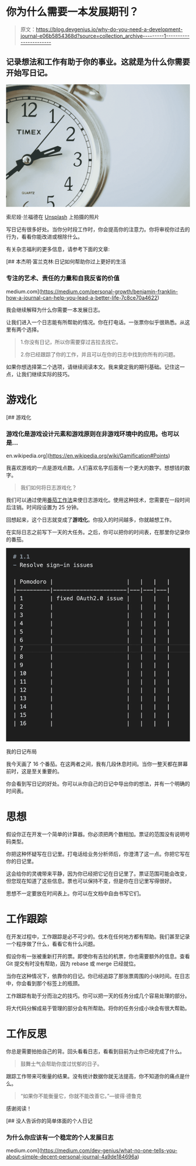 # 你为什么需要一本发展期刊？

> 原文：<https://blog.devgenius.io/why-do-you-need-a-development-journal-e06b5854368d?source=collection_archive---------1----------------------->

## 记录想法和工作有助于你的事业。这就是为什么你需要开始写日记。

![](img/41f2426bd255f9937d704ef792c25080.png)

索尼娅·兰福德在 [Unsplash](https://unsplash.com?utm_source=medium&utm_medium=referral) 上拍摄的照片

写日记有很多好处。当你分时段工作时，你会提高你的注意力。你将审视你过去的行为，看看你能改进或根除什么。

有关杂志福利的更多信息，请参考下面的文章:

[](https://medium.com/personal-growth/benjamin-franklin-how-a-journal-can-help-you-lead-a-better-life-7c8ce70a4622) [## 本杰明·富兰克林:日记如何帮助你过上更好的生活

### 专注的艺术、责任的力量和自我反省的价值

medium.com](https://medium.com/personal-growth/benjamin-franklin-how-a-journal-can-help-you-lead-a-better-life-7c8ce70a4622) 

我会继续解释为什么你需要一本发展日志。

让我们进入一个日志能有所帮助的情况。你在打电话。一张票你似乎很熟悉。从这里有两个选择。

> 1.你没有日记，所以你需要穿过吉拉去找它。
> 
> 2.你已经跟踪了你的工作，并且可以在你的日志中找到你所有的问题。

如果你想选择第二个选项，请继续阅读本文。我来奠定我的期刊基础。记住这一点，让我们继续实际的技巧。

# 游戏化

 [## 游戏化

### 游戏化是游戏设计元素和游戏原则在非游戏环境中的应用。也可以是…

en.wikipedia.org](https://en.wikipedia.org/wiki/Gamification#Points) 

我喜欢游戏的一点是游戏点数。人们喜欢名字后面有一个更大的数字。想想钱的数字。

> 我们如何将日志游戏化？

我们可以通过使用[番茄工作法](https://francescocirillo.com/pages/pomodoro-technique)来使日志游戏化。使用这种技术，您需要在一段时间后注销。时间段设置为 25 分钟。

回想起来，这个日志就变成了**游戏化**。你投入的时间越多，你就越想工作。

在实际日志之前写下一天的大任务。之后，你可以把你的时间表，在那里你记录你的番茄。

![](img/4c793940a036db9bbe55f80a1ca1dd48.png)

我的日记布局

我今天画了 16 个番茄。在这两者之间，我有几段休息时间。当你一整天都在屏幕前时，这是至关重要的。

你会看到写日记的好处。你可以从你自己的日记中导出你的想法，并有一个明确的时间表。

# 思想

假设你正在开发一个简单的计算器。你必须把两个数相加。票证的范围没有说明号码类型。

你把这种怀疑写在日记里。打电话给业务分析师后，你澄清了这一点。你把它写在你的日记里。

这会给你的灵魂带来平静，因为你已经把它记在日记里了。票证范围可能会改变，但您现在知道了这些信息。票也可以保持不变，但是你在日记里写得很好。

思想不一定要放在时间表上。你可以在文档中自由书写它们。

# 工作跟踪

在开发过程中，工作跟踪是必不可少的。伐木在任何地方都有帮助。我们甚至记录一个程序做了什么，看看它有什么问题。

假设你有一张被重新打开的票。即使你有吉拉的机票，你也需要额外的信息。查看 Git 提交有时没有帮助，因为 rebase 或 merge 已经就位。

当你在这种情况下，依靠你的日记。你已经追踪了那张票周围的小块时间。在日志中，你会看到那个标签上的瓶颈。

工作跟踪有助于分而治之的技巧。你可以把一天的任务分成几个容易处理的部分。

将大代码分解成易于管理的部分会有所帮助。将你的任务分成小块会有很大帮助。

# 工作反思

你总是需要拍拍自己的背。回头看看日志，看看到目前为止你已经完成了什么。

> 鼓舞士气会帮助你度过忧郁的日子。

跟踪工作带来可衡量的结果。没有统计数据你就无法提高，你不知道你的痛点是什么。

> “如果你不能衡量它，你就不能改善它。”—彼得·德鲁克

感谢阅读！

[](https://medium.com/dev-genius/what-no-one-tells-you-about-simple-decent-personal-journal-4a9de184696a) [## 没人告诉你的简单体面的个人日记

### 为什么你应该有一个稳定的个人发展日志

medium.com](https://medium.com/dev-genius/what-no-one-tells-you-about-simple-decent-personal-journal-4a9de184696a)